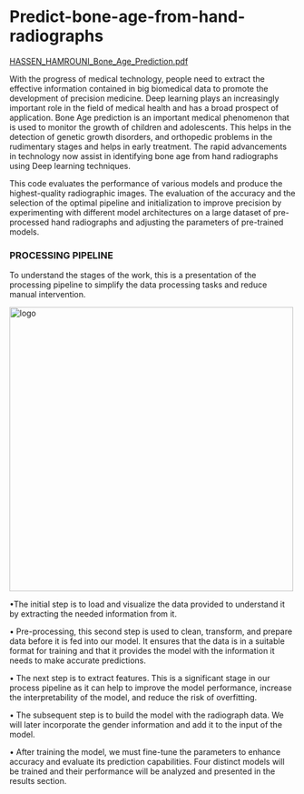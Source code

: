 # Predict-bone-age-from-hand-radiographs
[HASSEN_HAMROUNI_Bone_Age_Prediction.pdf](https://github.com/user-attachments/files/15900024/HASSEN_HAMROUNI_Bone_Age_Prediction.pdf)

With the progress of medical technology, people
need to extract the effective information contained in big biomedical
data to promote the development of precision medicine.
Deep learning plays an increasingly important role in the field of
medical health and has a broad prospect of application. 
 Bone Age prediction is an important medical phenomenon that is used to
monitor the growth of children and adolescents. This helps in the
detection of genetic growth disorders, and orthopedic problems
in the rudimentary stages and helps in early treatment. The
rapid advancements in technology now assist in identifying bone
age from hand radiographs using Deep learning techniques.

This code evaluates the performance of various
models and produce the highest-quality radiographic images.
The evaluation of the accuracy and the selection of the optimal pipeline
and initialization to improve precision by experimenting with
different model architectures on a large dataset of pre-processed
hand radiographs and adjusting the parameters of pre-trained
models.
### PROCESSING PIPELINE

To  understand the stages of the work, this is a presentation of 
the processing pipeline to simplify the data processing
tasks and reduce manual intervention.

<img src="https://github.com/Nawres2020/Predict-bone-age-from-hand-radiographs/assets/74150824/18414a29-417e-4f87-86f8-779d3b5a8004" alt="logo" width="500"/>



•The initial step is to load and visualize the data provided
to understand it by extracting the needed information
from it.

• Pre-processing, this second step is used to clean, transform,
and prepare data before it is fed into our model. It
ensures that the data is in a suitable format for training
and that it provides the model with the information it
needs to make accurate predictions.

• The next step is to extract features. This is a significant
stage in our process pipeline as it can help to improve
the model performance, increase the interpretability of
the model, and reduce the risk of overfitting.

• The subsequent step is to build the model with the
radiograph data. We will later incorporate the gender
information and add it to the input of the model.

• After training the model, we must fine-tune the parameters
to enhance accuracy and evaluate its prediction
capabilities. Four distinct models will be trained and their
performance will be analyzed and presented in the results
section.


